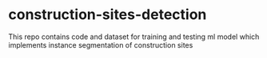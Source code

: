 # construction-sites-detection
This repo contains code and dataset for training and testing ml model which implements instance segmentation of construction sites
